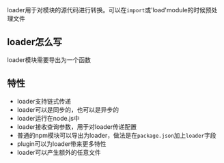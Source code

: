 loader用于对模块的源代码进行转换。可以在`import`或'load'module的时候预处理文件

## loader怎么写
loader模块需要导出为一个函数


## 特性
- loader支持链式传递
- loader可以是同步的，也可以是异步的
- loader运行在node.js中
- loader接收查询参数，用于对loader传递配置
- 普通的npm模块可以导出为loader，做法是在`package.json`加上`loader`字段
- plugin可以为loader带来更多特性
- loader可以产生额外的任意文件
